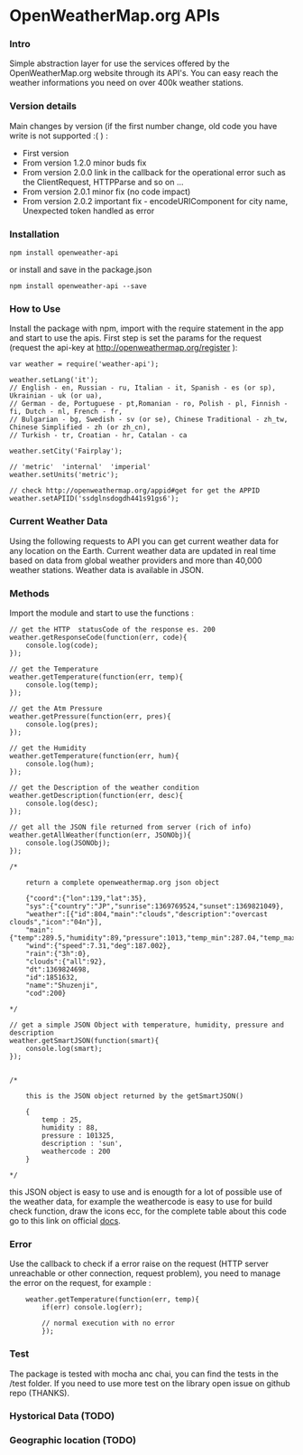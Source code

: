 OpenWeatherMap.org APIs
=======================


### Intro
Simple abstraction layer for use the services offered by the OpenWeatherMap.org website through its API's. You
can easy reach the weather informations you need on over 400k weather stations.

### Version details
Main changes by version (if the first number change, old code you have write is not supported :(   ) :

+ First version  
+ From version 1.2.0 minor buds fix  
+ From version 2.0.0 link in the callback for the operational error such as the ClientRequest, HTTPParse and so on ...
+ From version 2.0.1 minor fix (no code impact)
+ From version 2.0.2 important fix - encodeURIComponent for city name, Unexpected token handled as error  

### Installation

	npm install openweather-api

or install and save in the package.json

	npm install openweather-api --save


### How to Use

Install the package with npm, import with the require statement in the app and start to use the apis. First
step is set the params for the request (request the api-key at http://openweathermap.org/register ):

	var weather = require('weather-api');

	weather.setLang('it');
	// English - en, Russian - ru, Italian - it, Spanish - es (or sp), Ukrainian - uk (or ua),
	// German - de, Portuguese - pt,Romanian - ro, Polish - pl, Finnish - fi, Dutch - nl, French - fr,
	// Bulgarian - bg, Swedish - sv (or se), Chinese Traditional - zh_tw, Chinese Simplified - zh (or zh_cn),
	// Turkish - tr, Croatian - hr, Catalan - ca

	weather.setCity('Fairplay');

	// 'metric'  'internal'  'imperial'
 	weather.setUnits('metric');

	// check http://openweathermap.org/appid#get for get the APPID
 	weather.setAPIID('ssdglnsdogdh441s91gs6');




### Current Weather Data
Using the following requests to API you can get current weather data for any location on the Earth. Current weather data are updated in real time based on data from global weather providers and more than 40,000 weather stations. Weather data is available in JSON.

### Methods
Import the module and start to use the functions :


	// get the HTTP  statusCode of the response es. 200
	weather.getResponseCode(function(err, code){
		console.log(code);
	});

	// get the Temperature  
	weather.getTemperature(function(err, temp){
		console.log(temp);
	});

	// get the Atm Pressure
	weather.getPressure(function(err, pres){
		console.log(pres);
	});

	// get the Humidity
	weather.getTemperature(function(err, hum){
		console.log(hum);
	});

	// get the Description of the weather condition
	weather.getDescription(function(err, desc){
		console.log(desc);
	});

	// get all the JSON file returned from server (rich of info)
	weather.getAllWeather(function(err, JSONObj){
		console.log(JSONObj);
	});

	/*

		return a complete openweathermap.org json object

		{"coord":{"lon":139,"lat":35},
		"sys":{"country":"JP","sunrise":1369769524,"sunset":1369821049},
		"weather":[{"id":804,"main":"clouds","description":"overcast clouds","icon":"04n"}],
		"main":{"temp":289.5,"humidity":89,"pressure":1013,"temp_min":287.04,"temp_max":292.04},
		"wind":{"speed":7.31,"deg":187.002},
		"rain":{"3h":0},
		"clouds":{"all":92},
		"dt":1369824698,
		"id":1851632,
		"name":"Shuzenji",
		"cod":200}

	*/

	// get a simple JSON Object with temperature, humidity, pressure and description
	weather.getSmartJSON(function(smart){
		console.log(smart);
	});


	/*

		this is the JSON object returned by the getSmartJSON()

		{
			temp : 25,
			humidity : 88,
			pressure : 101325,
			description : 'sun',
			weathercode : 200
		}

	*/

this JSON object is easy to use and is enougth for a lot of possible use of the weather data, for example the
weathercode is easy to use for build check function, draw the icons ecc, for the complete table about this code
go to this link on official [docs][1].


### Error
Use the callback to check if a error raise on the request (HTTP server unreachable or other connection, request problem),
you need to manage the error on the request, for example :

		weather.getTemperature(function(err, temp){
			if(err) console.log(err);

			// normal execution with no error
			});


### Test
The package is tested with mocha anc chai, you can find the tests in the /test folder. If you need to use more test on the
library open issue on github repo (THANKS).


### Hystorical Data  (TODO)


### Geographic location (TODO)

[1]:http://openweathermap.org/weather-conditions
